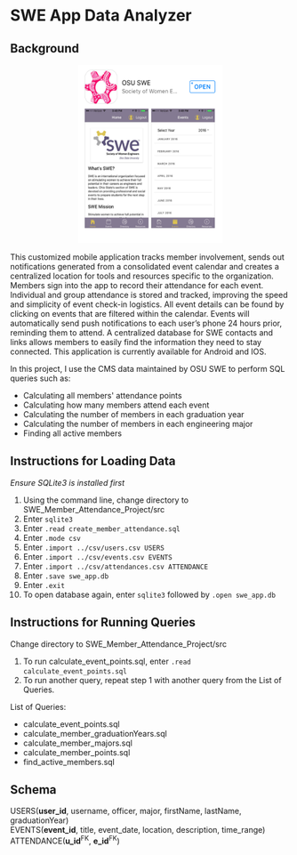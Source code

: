 # SWE App Data Analyzer

## Background ##

<p align="center">
  <img width="260" height="320" src="img/swe-app.png">
</p>
This customized mobile application tracks member involvement, sends out notifications generated from a consolidated event calendar and creates a centralized location for tools and resources specific to the organization. Members sign into the app to record their attendance for each event. Individual and group attendance is stored and tracked, improving the speed and simplicity of event check-in logistics. All event details can be found by clicking on events that are filtered within the calendar. Events will automatically send push notifications to each user’s phone 24 hours prior, reminding them to attend. A centralized database for SWE contacts and links allows members to easily find the information they need to stay connected. This application is currently available for Android and IOS.

In this project, I use the CMS data maintained by OSU SWE to perform SQL queries such as:

* Calculating all members' attendance points
* Calculating how many members attend each event
* Calculating the number of members in each graduation year
* Calculating the number of members in each engineering major
* Finding all active members

## Instructions for Loading Data ##
*Ensure SQLite3 is installed first*

1. Using the command line, change directory to SWE_Member_Attendance_Project/src
2. Enter `sqlite3`
3. Enter `.read create_member_attendance.sql`
4. Enter `.mode csv`
5. Enter `.import ../csv/users.csv USERS`
6. Enter `.import ../csv/events.csv EVENTS`
7. Enter `.import ../csv/attendances.csv ATTENDANCE`
8. Enter `.save swe_app.db`
9. Enter `.exit`
10. To open database again, enter `sqlite3` followed by `.open swe_app.db`

## Instructions for Running Queries ##
Change directory to SWE_Member_Attendance_Project/src

1. To run calculate_event_points.sql, enter `.read calculate_event_points.sql`
2. To run another query, repeat step 1 with another query from the List of Queries.

List of Queries:
* calculate_event_points.sql
* calculate_member_graduationYears.sql
* calculate_member_majors.sql
* calculate_member_points.sql
* find_active_members.sql

## Schema ##
USERS(__user_id__, username, officer, major, firstName, lastName, graduationYear)  
EVENTS(__event_id__, title, event_date, location, description, time_range)  
ATTENDANCE(__u_id__<sup>FK</sup>, __e_id__<sup>FK</sup>)  
